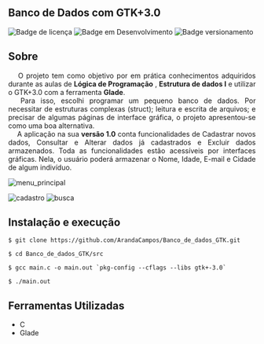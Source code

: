 ## Banco de Dados com GTK+3.0

![Badge de licença](http://img.shields.io/static/v1?label=LICENÇA&message=GNU&color=sucess&style=for-the-badge)   ![Badge em Desenvolvimento](http://img.shields.io/static/v1?label=STATUS&message=CONCLUÍDO&color=sucess&style=for-the-badge)   ![Badge versionamento](http://img.shields.io/static/v1?label=VERSAO&message=1.0&color=sucess&style=for-the-badge)


## Sobre

<div align="justify"> &emsp; O projeto tem como objetivo por em prática conhecimentos adquiridos durante as aulas de <strong>Lógica de Programação</strong> ,  <strong>Estrutura de dados I</strong> e utilizar o GTK+3.0 com a ferramenta <strong>Glade</strong>.<br/> &emsp; Para isso, escolhi programar um pequeno banco de dados. Por necessitar de estruturas complexas (struct); leitura e escrita de arquivos; e precisar de algumas páginas de interface gráfica, o projeto apresentou-se como uma boa alternativa.<br/> &emsp; A aplicação na sua <strong>versão 1.0</strong> conta funcionalidades de Cadastrar novos dados, Consultar e Alterar dados já cadastrados e Excluir dados armazenados. Toda as funcionalidades estão acessíveis por interfaces gráficas. Nela, o usuário poderá armazenar o Nome, Idade, E-mail e Cidade de algum indivíduo.  
</p>

![menu_principal](https://user-images.githubusercontent.com/87876734/148624277-c6ec92cb-b4d8-41f7-ad5c-3dd63735ca24.png)

![cadastro](https://user-images.githubusercontent.com/87876734/148624280-7ccb7516-6e84-4583-89ae-d51c6252281f.png) ![busca](https://user-images.githubusercontent.com/87876734/148624283-8d838bba-8cc5-45b2-977a-0ad8290fe52d.png)

## Instalação e execução

    $ git clone https://github.com/ArandaCampos/Banco_de_dados_GTK.git 
    
    $ cd Banco_de_dados_GTK/src
    
    $ gcc main.c -o main.out `pkg-config --cflags --libs gtk+-3.0`
        
    $ ./main.out

## Ferramentas Utilizadas

- C
- Glade
